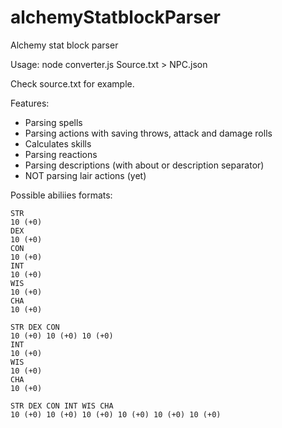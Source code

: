 # alchemyStatblockParser
Alchemy stat block parser

Usage: node converter.js Source.txt > NPC.json

Check source.txt for example.

Features:
- Parsing spells
- Parsing actions with saving throws, attack and damage rolls
- Calculates skills
- Parsing reactions
- Parsing descriptions (with about or description separator)
- NOT parsing lair actions (yet)

Possible abiliies formats:

```
STR
10 (+0)
DEX
10 (+0)
CON
10 (+0)
INT
10 (+0)
WIS
10 (+0)
CHA
10 (+0)
```

```
STR DEX CON
10 (+0) 10 (+0) 10 (+0)
INT
10 (+0)
WIS
10 (+0)
CHA
10 (+0)
```

```
STR DEX CON INT WIS CHA
10 (+0) 10 (+0) 10 (+0) 10 (+0) 10 (+0) 10 (+0)
```
